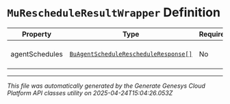 # `MuRescheduleResultWrapper` Definition

| Property | Type | Required | Description |
|----------|------|----------|-------------|
| agentSchedules | [`BuAgentScheduleRescheduleResponse[]`](buagentschedulerescheduleresponse-definition.md) | No | The list of agent schedules |

---

*This file was automatically generated by the Generate Genesys Cloud Platform API classes utility on 2025-04-24T15:04:26.053Z*